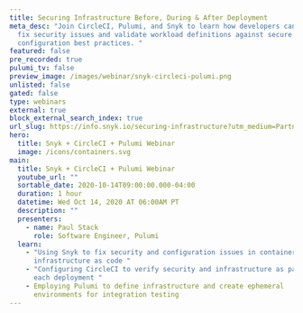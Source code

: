 ```yaml
---
title: Securing Infrastructure Before, During & After Deployment
meta_desc: "Join CircleCI, Pulumi, and Snyk to learn how developers can find and
  fix security issues and validate workload definitions against secure
  configuration best practices. "
featured: false
pre_recorded: true
pulumi_tv: false
preview_image: /images/webinar/snyk-circleci-pulumi.png
unlisted: false
gated: false
type: webinars
external: true
block_external_search_index: true
url_slug: https://info.snyk.io/securing-infrastructure?utm_medium=Partner&utm_source=Pulumi&utm_campaign=Before-During-and-After-Deployment&utm_content=webinar
hero:
  title: Snyk + CircleCI + Pulumi Webinar
  image: /icons/containers.svg
main:
  title: Snyk + CircleCI + Pulumi Webinar
  youtube_url: ""
  sortable_date: 2020-10-14T09:00:00.000-04:00
  duration: 1 hour
  datetime: Wed Oct 14, 2020 AT 06:00AM PT
  description: ""
  presenters:
    - name: Paul Stack
      role: Software Engineer, Pulumi
  learn:
    - "Using Snyk to fix security and configuration issues in containers and
      infrastructure as code "
    - "Configuring CircleCI to verify security and infrastructure as part of
      each deployment "
    - Employing Pulumi to define infrastructure and create ephemeral
      environments for integration testing
---
```

